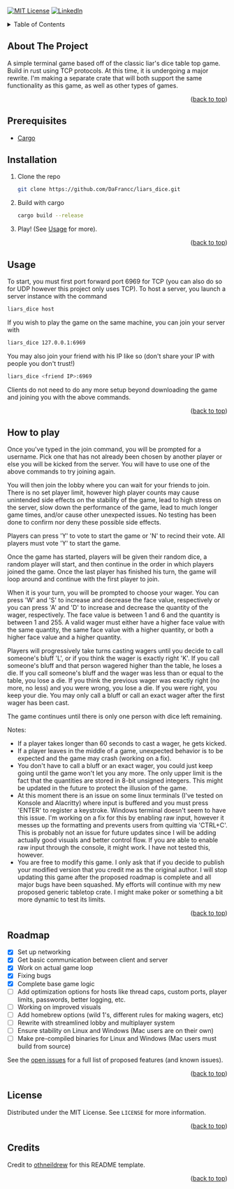 <a id="readme-top"></a>
[![MIT License][license-shield]][license-url]
[![LinkedIn][linkedin-shield]][linkedin-url]



<!-- PROJECT LOGO -->
<!--
<br />
<div align="center">
  <a href="https://github.com/othneildrew/Best-README-Template">
    <img src="images/logo.png" alt="Logo" width="80" height="80">
  </a>

  <h3 align="center">Best-README-Template</h3>

  <p align="center">
    An awesome README template to jumpstart your projects!
    <br />
    <a href="https://github.com/othneildrew/Best-README-Template"><strong>Explore the docs »</strong></a>
    <br />
    <br />
    <a href="https://github.com/othneildrew/Best-README-Template">View Demo</a>
    ·
    <a href="https://github.com/othneildrew/Best-README-Template/issues/new?labels=bug&template=bug-report---.md">Report Bug</a>
    ·
    <a href="https://github.com/othneildrew/Best-README-Template/issues/new?labels=enhancement&template=feature-request---.md">Request Feature</a>
  </p>
</div>



<!-- TABLE OF CONTENTS -->
<details>
  <summary>Table of Contents</summary>
  <ol>
    <li>
      <a href="#about-the-project">About The Project</a>
    </li>
    <li>
      <ul>
        <li><a href="#prerequisites">Prerequisites</a></li>
        <li><a href="#installation">Installation</a></li>
      </ul>
    </li>
    <li><a href="#usage">Usage</a></li>
    <li><a href="#howtoplay">Usage</a></li>
    <li><a href="#roadmap">Roadmap</a></li>
    <li><a href="#license">License</a></li>
    <li><a href="#credits">Credits</a></li>
  </ol>
</details>



<!-- ABOUT THE PROJECT -->
## About The Project

A simple terminal game based off of the classic liar's dice table top game. Build in rust using TCP protocols.
At this time, it is undergoing a major rewrite. I'm making a separate crate that will both support the same functionality as this game, as well as other types of games.

<p align="right">(<a href="#readme-top">back to top</a>)</p>

## Prerequisites

* [Cargo](https://rust-lang.org)

## Installation

1. Clone the repo
   ```sh
   git clone https://github.com/DaFrancc/liars_dice.git
   ```
2. Build with cargo
   ```sh
   cargo build --release
   ```
3. Play! (See <a href="#usage">Usage</a> for more).

<p align="right">(<a href="#readme-top">back to top</a>)</p>


<a id="usage"></a>
<!-- USAGE EXAMPLES -->
## Usage

To start, you must first port forward port 6969 for TCP (you can also do so for UDP however this project only uses TCP).
To host a server, you launch a server instance with the command
  ```sh
  liars_dice host
  ```
If you wish to play the game on the same machine, you can join your server with
  ```sh
  liars_dice 127.0.0.1:6969
  ```
You may also join your friend with his IP like so (don't share your IP with people you don't trust!)
  ```sh
  liars_dice <friend IP>:6969
  ```
Clients do not need to do any more setup beyond downloading the game and joining you with the above commands.

<!-- _For more examples, please refer to the [Documentation](https://example.com)_ -->

<p align="right">(<a href="#readme-top">back to top</a>)</p>

## How to play

Once you've typed in the join command, you will be prompted for a username. Pick one that has not already been chosen by another player
or else you will be kicked from the server. You will have to use one of the above commands to try joining again.

You will then join the lobby where you can wait for your friends to join. There is no set player limit, however high player counts
may cause unintended side effects on the stability of the game, lead to high stress on the server, slow down the performance of the game,
lead to much longer game times, and/or cause other unexpected issues. No testing has been done to confirm nor deny these possible side effects.

Players can press 'Y' to vote to start the game or 'N' to recind their vote. All players must vote 'Y' to start the game.

Once the game has started, players will be given their random dice, a random player will start, and then continue in the order
in which players joined the game. Once the last player has finished his turn, the game will loop around and continue with the first player
to join.

When it is your turn, you will be prompted to choose your wager. You can press 'W' and 'S' to increase and decrease the face value, respectively
or you can press 'A' and 'D' to increase and decrease the quantity of the wager, respectively. The face value is between 1 and 6 and the quantity
is between 1 and 255. A valid wager must either have a higher face value with the same quantity, the same face value with a higher quantity, or
both a higher face value and a higher quantity.

Players will progressively take turns casting wagers until you decide to call someone's bluff 'L', or if you think the wager is exactly right 'K'.
If you call someone's bluff and that person wagered higher than the table, he loses a die. If you call someone's bluff and the wager was less than 
or equal to the table, you lose a die. If you think the previous wager was exactly right (no more, no less) and you were wrong, you lose a die. 
If you were right, you keep your die. You may only call a bluff or call an exact wager after the first wager has been cast. 

The game continues until there is only one person with dice left remaining.

Notes:
- If a player takes longer than 60 seconds to cast a wager, he gets kicked.
- If a player leaves in the middle of a game, unexpected behavior is to be expected and the game may crash (working on a fix).
- You don't have to call a bluff or an exact wager, you could just keep going until the game won't let you any more. The only upper limit is the
  fact that the quantities are stored in 8-bit unsigned integers. This might be updated in the future to protect the illusion of the game.
- At this moment there is an issue on some linux terminals (I've tested on Konsole and Alacritty) where input is buffered and you must press
  'ENTER' to register a keystroke. Windows terminal doesn't seem to have this issue. I'm working on a fix for this by enabling raw input,
  however it messes up the formatting and prevents users from quitting via 'CTRL+C'. This is probably not an issue for future updates
  since I will be adding actually good visuals and better control flow. If you are able to enable raw input through the console, it might work.
  I have not tested this, however.
- You are free to modify this game. I only ask that if you decide to publish your modified version that you credit me as the original author.
  I will stop updating this game after the proposed roadmap is complete and all major bugs have been squashed. My efforts will continue with
  my new proposed generic tabletop crate. I might make poker or something a bit more dynamic to test its limits.
  

<!-- _For more examples, please refer to the [Documentation](https://example.com)_ -->

<p align="right">(<a href="#readme-top">back to top</a>)</p>


<!-- ROADMAP -->
## Roadmap

- [x] Set up networking
- [x] Get basic communication between client and server
- [x] Work on actual game loop
- [x] Fixing bugs
- [x] Complete base game logic
- [ ] Add optimization options for hosts like thread caps, custom ports, player limits, passwords, better logging, etc.
- [ ] Working on improved visuals
- [ ] Add homebrew options (wild 1's, different rules for making wagers, etc)
- [ ] Rewrite with streamlined lobby and multiplayer system
- [ ] Ensure stability on Linux and Windows (Mac users are on their own)
- [ ] Make pre-compiled binaries for Linux and Windows (Mac users must build from source)

See the [open issues](https://github.com/DaFrancc/liars_dice/issues?q=sort%3Aupdated-desc+is%3Aissue+is%3Aopen) for a full list of proposed features (and known issues).

<p align="right">(<a href="#readme-top">back to top</a>)</p>



<!-- LICENSE -->
## License

Distributed under the MIT License. See `LICENSE` for more information.

<p align="right">(<a href="#readme-top">back to top</a>)</p>

<!-- CREDITS -->
## Credits

Credit to [othneildrew](https://github.com/othneildrew/Best-README-Template) for this README template.
<p align="right">(<a href="#readme-top">back to top</a>)</p>


<!-- MARKDOWN LINKS & IMAGES -->
<!-- https://www.markdownguide.org/basic-syntax/#reference-style-links -->
[license-shield]: https://img.shields.io/github/license/othneildrew/Best-README-Template.svg?style=for-the-badge
[license-url]: https://github.com/DaFrancc/liars_dice/blob/master/LICENSE
[linkedin-shield]: https://img.shields.io/badge/-LinkedIn-black.svg?style=for-the-badge&logo=linkedin&colorB=555
[linkedin-url]: https://www.linkedin.com/in/franciscovivas2003/
